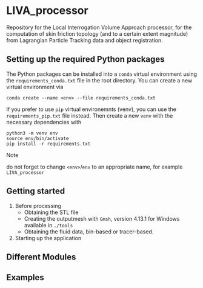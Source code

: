 # LIVA_processor
Repository for the Local Interrogation Volume Approach processor, for the computation of skin friction topology (and to a certain extent magnitude) from Lagrangian Particle Tracking data and object registration.

## Setting up the required Python packages
The Python packages can be installed into a `conda` virtual environment using the `requirements_conda.txt` file in the root directory. You can create a new virtual environment via
```
conda create --name <env> --file requirements_conda.txt
```

If you prefer to use `pip` virtual environemnts (venv), you can use the `requirements_pip.txt` file instead. Then create a new `venv` with the necessary dependencies with
```
python3 -m venv env
source env/bin/activate
pip install -r requirements.txt
```
> [!NOTE]
> do not forget to change `<env>`/`env` to an appropriate name, for example `LIVA_processor`

## Getting started
1. Before processing
	* Obtaining the STL file
	* Creating the outputmesh with `Gmsh`, version 4.13.1 for Windows available in `./tools`
	* Obtaining the fluid data, bin-based or tracer-based.
2. Starting up the application

## Different Modules

## Examples